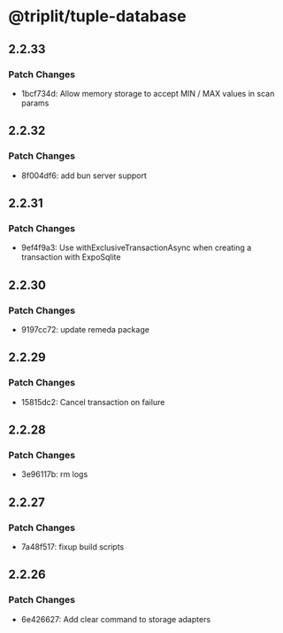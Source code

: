 # @triplit/tuple-database

## 2.2.33

### Patch Changes

- 1bcf734d: Allow memory storage to accept MIN / MAX values in scan params

## 2.2.32

### Patch Changes

- 8f004df6: add bun server support

## 2.2.31

### Patch Changes

- 9ef4f9a3: Use withExclusiveTransactionAsync when creating a transaction with ExpoSqlite

## 2.2.30

### Patch Changes

- 9197cc72: update remeda package

## 2.2.29

### Patch Changes

- 15815dc2: Cancel transaction on failure

## 2.2.28

### Patch Changes

- 3e96117b: rm logs

## 2.2.27

### Patch Changes

- 7a48f517: fixup build scripts

## 2.2.26

### Patch Changes

- 6e426627: Add clear command to storage adapters
